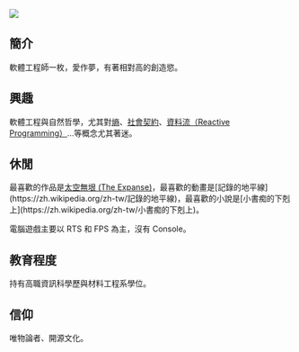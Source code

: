 ![](#FlyPie.webp)

## 簡介

軟體工程師一枚，愛作夢，有著相對高的創造慾。

## 興趣

軟體工程與自然哲學，尤其對[熵](https://zh.wikipedia.org/zh-tw/熵 (資訊理論))、[社會契約](https://zh.wikipedia.org/zh-tw/社會契約)、[資料流（Reactive Programming）](https://gist.github.com/staltz/868e7e9bc2a7b8c1f754)...等概念尤其著迷。

## 休閒

最喜歡的作品是[太空無垠 (The Expanse)](https://en.wikipedia.org/wiki/The_Expanse_(TV_series))，最喜歡的動畫是[記錄的地平線](https://zh.wikipedia.org/zh-tw/記錄的地平線)，最喜歡的小說是[小書痴的下剋上](https://zh.wikipedia.org/zh-tw/小書痴的下剋上)。

電腦遊戲主要以 RTS 和 FPS 為主，沒有 Console。

## 教育程度

持有高職資訊科學歷與材料工程系學位。

## 信仰

唯物論者、開源文化。